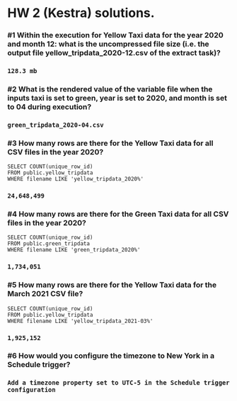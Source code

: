 # HW 2 (Kestra) solutions. 

### #1 Within the execution for Yellow Taxi data for the year 2020 and month 12: what is the uncompressed file size (i.e. the output file yellow_tripdata_2020-12.csv of the extract task)?

### `128.3 mb`

### #2 What is the rendered value of the variable file when the inputs taxi is set to green, year is set to 2020, and month is set to 04 during execution?

### `green_tripdata_2020-04.csv`

### #3 How many rows are there for the Yellow Taxi data for all CSV files in the year 2020?

```
SELECT COUNT(unique_row_id)
FROM public.yellow_tripdata
WHERE filename LIKE 'yellow_tripdata_2020%'
```
### `24,648,499`

### #4 How many rows are there for the Green Taxi data for all CSV files in the year 2020?

```
SELECT COUNT(unique_row_id)
FROM public.green_tripdata
WHERE filename LIKE 'green_tripdata_2020%'
```

### `1,734,051`

### #5 How many rows are there for the Yellow Taxi data for the March 2021 CSV file?

```
SELECT COUNT(unique_row_id)
FROM public.yellow_tripdata
WHERE filename LIKE 'yellow_tripdata_2021-03%'
```

### `1,925,152`

### #6 How would you configure the timezone to New York in a Schedule trigger?

### `Add a timezone property set to UTC-5 in the Schedule trigger configuration`